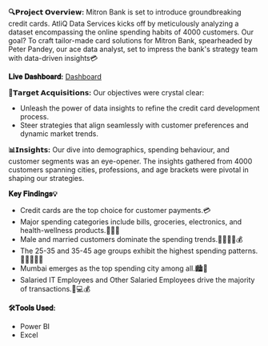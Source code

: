 **🔍𝗣𝗿𝗼𝗷𝗲𝗰𝘁 𝗢𝘃𝗲𝗿𝘃𝗶𝗲𝘄:** Mitron Bank is set to introduce groundbreaking credit cards. AtliQ Data Services kicks off by meticulously analyzing a dataset encompassing the online spending habits of 4000 customers. Our goal? To craft tailor-made card solutions for Mitron Bank, spearheaded by Peter Pandey, our ace data analyst, set to impress the bank's strategy team with data-driven insights💳

**𝐋𝐢𝐯𝐞 𝐃𝐚𝐬𝐡𝐛𝐨𝐚𝐫𝐝:** [Dashboard](https://app.powerbi.com/view?r=eyJrIjoiMWNjMzQ2ZTQtNjliMy00NDE4LTk3NDktMGFlNTQyMTRiZDVkIiwidCI6ImM2ZTU0OWIzLTVmNDUtNDAzMi1hYWU5LWQ0MjQ0ZGM1YjJjNCJ9)  

**🎯𝗧𝗮𝗿𝗴𝗲𝘁 𝗔𝗰𝗾𝘂𝗶𝘀𝗶𝘁𝗶𝗼𝗻𝘀:** Our objectives were crystal clear:
- Unleash the power of data insights to refine the credit card development process.
- Steer strategies that align seamlessly with customer preferences and dynamic market trends.

**📊𝗜𝗻𝘀𝗶𝗴𝗵𝘁𝘀:** Our dive into demographics, spending behaviour, and customer segments was an eye-opener. The insights gathered from 4000 customers spanning cities, professions, and age brackets were pivotal in shaping our strategies.

**𝐊𝐞𝐲 𝐅𝐢𝐧𝐝𝐢𝐧𝐠𝐬💡**

- Credit cards are the top choice for customer payments.💳
- Major spending categories include bills, groceries, electronics, and health-wellness products.🛒📱💊
- Male and married customers dominate the spending trends.👨‍👩‍👦‍👦💰
- The 25-35 and 35-45 age groups exhibit the highest spending patterns.👨‍💼👩‍💼💵
- Mumbai emerges as the top spending city among all.🏙️💸
- Salaried IT Employees and Other Salaried Employees drive the majority of transactions.💼💻💰

**🛠️𝐓𝐨𝐨𝐥𝐬 𝐔𝐬𝐞𝐝:** 
- Power BI
- Excel
